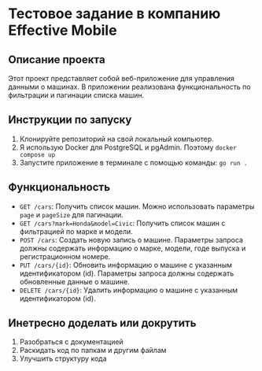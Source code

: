# Тестовое задание в компанию Effective Mobile


## Описание проекта

Этот проект представляет собой веб-приложение для управления данными о машинах. В приложении реализована функциональность по фильтрации и пагинации списка машин.

## Инструкции по запуску

1. Клонируйте репозиторий на свой локальный компьютер.
2. Я использую Docker для PostgreSQL и pgAdmin. Поэтому `docker compose up`
3. Запустите приложение в терминале с помощью команды: `go run .`

## Функциональность

- `GET /cars`: Получить список машин. Можно использовать параметры `page` и `pageSize` для пагинации.
- `GET /cars?mark=Honda&model=Civic`: Получить список машин с фильтрацией по марке и модели.
- `POST /cars`: Создать новую запись о машине. Параметры запроса должны содержать информацию о марке, модели, годе выпуска и регистрационном номере.
- `PUT /cars/{id}`: Обновить информацию о машине с указанным идентификатором (id). Параметры запроса должны содержать обновленные данные о машине.
- `DELETE /cars/{id}`: Удалить информацию о машине с указанным идентификатором (id).


## Инетресно доделать или докрутить
1. Разобраться с документацией
2. Раскидать код по папкам и другим файлам
3. Улучшить структуру кода